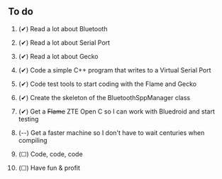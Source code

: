 To do
---

1. (✔) Read a lot about Bluetooth

2. (✔) Read a lot about Serial Port

3. (✔) Read a lot about Gecko

4. (✔) Code a simple C++ program that writes to a Virtual Serial Port

5. (✔) Code test tools to start coding with the Flame and Gecko

6. (✔) Create the skeleton of the BluetoothSppManager class

7. (✔) Get a ~~Flame~~ ZTE Open C so I can work with 
Bluedroid and start 
testing

8. (--) Get a faster machine so I don't have to wait centuries when compiling

9. (☐) Code, code, code

10. (☐) Have fun & profit
